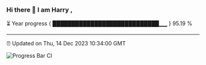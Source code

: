 ### Hi there 👋 I am Harry , 

⏳ Year progress { ████████████████████████████▁▁ } 95.19 %

---

⏰ Updated on Thu, 14 Dec 2023 10:34:00 GMT

![Progress Bar CI](https://github.com/duykhang68/duykhang68/workflows/Progress%20Bar%20CI/badge.svg)

